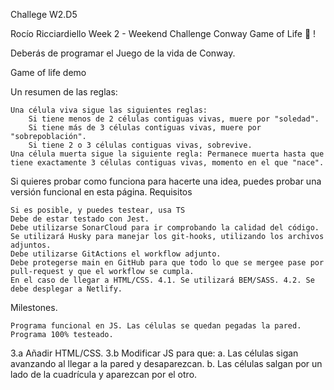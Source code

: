Challege W2.D5

Rocío Ricciardiello
Week 2 - Weekend Challenge
Conway Game of Life 🦠 !

Deberás de programar el Juego de la vida de Conway.

Game of life demo

Un resumen de las reglas:

    Una célula viva sigue las siguientes reglas:
        Si tiene menos de 2 células contiguas vivas, muere por "soledad".
        Si tiene más de 3 células contiguas vivas, muere por "sobrepoblación".
        Si tiene 2 o 3 células contiguas vivas, sobrevive.
    Una célula muerta sigue la siguiente regla: Permanece muerta hasta que tiene exactamente 3 células contiguas vivas, momento en el que "nace".

Si quieres probar como funciona para hacerte una idea, puedes probar una versión funcional en esta página.
Requisitos

    Si es posible, y puedes testear, usa TS
    Debe de estar testado con Jest.
    Debe utilizarse SonarCloud para ir comprobando la calidad del código.
    Se utilizará Husky para manejar los git-hooks, utilizando los archivos adjuntos.
    Debe utilizarse GitActions el workflow adjunto.
    Debe protegerse main en GitHub para que todo lo que se mergee pase por pull-request y que el workflow se cumpla.
    En el caso de llegar a HTML/CSS. 4.1. Se utilizará BEM/SASS. 4.2. Se debe desplegar a Netlify.

Milestones.

    Programa funcional en JS. Las células se quedan pegadas la pared.
    Programa 100% testeado.

3.a Añadir HTML/CSS. 3.b Modificar JS para que: a. Las células sigan avanzando al llegar a la pared y desaparezcan. b. Las células salgan por un lado de la cuadrícula y aparezcan por el otro.
